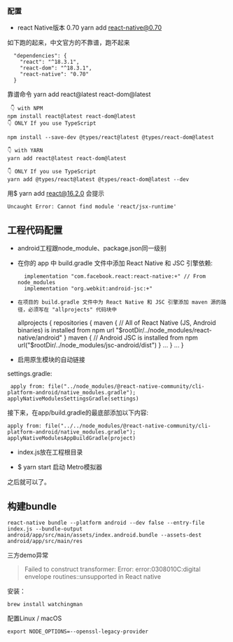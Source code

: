 ### 配置

* react Native版本  0.70 yarn add react-native@0.70

如下跑的起来，中文官方的不靠谱，跑不起来

	  "dependencies": {
	    "react": "^18.3.1",
	    "react-dom": "^18.3.1",
	    "react-native": "0.70"
	  }

靠谱命令	yarn add react@latest react-dom@latest
	
	 👇️ with NPM
	npm install react@latest react-dom@latest
	👇️ ONLY If you use TypeScript
	
	npm install --save-dev @types/react@latest @types/react-dom@latest
	 
	👇️ with YARN
	yarn add react@latest react-dom@latest
	
	👇️ ONLY If you use TypeScript
	yarn add @types/react@latest @types/react-dom@latest --dev
	
用$ yarn add react@16.2.0 会提示 

	Uncaught Error: Cannot find module 'react/jsx-runtime'
	
	


## 工程代码配置

* android工程跟node_module、package.json同一级别
* 在你的 app 中 build.gradle 文件中添加 React Native 和 JSC 引擎依赖:


	    implementation "com.facebook.react:react-native:+" // From node_modules
	    implementation "org.webkit:android-jsc:+"
	    
*     在项目的 build.gradle 文件中为 React Native 和 JSC 引擎添加 maven 源的路径，必须写在 "allprojects" 代码块中

	allprojects {
	    repositories {
	        maven {
	            // All of React Native (JS, Android binaries) is installed from npm
	            url "$rootDir/../node_modules/react-native/android"
	        }
	        maven {
	            // Android JSC is installed from npm
	            url("$rootDir/../node_modules/jsc-android/dist")
	        }
	        ...
	    }
	    ...
	}

* 启用原生模块的自动链接

settings.gradle:

	 apply from: file("../node_modules/@react-native-community/cli-platform-android/native_modules.gradle"); applyNativeModulesSettingsGradle(settings)

接下来，在app/build.gradle的最底部添加以下内容:

	apply from: file("../../node_modules/@react-native-community/cli-platform-android/native_modules.gradle"); applyNativeModulesAppBuildGradle(project)

* index.js放在工程根目录

* $ yarn start 启动 Metro模拟器

之后就可以了。


## 构建bundle

	react-native bundle --platform android --dev false --entry-file index.js --bundle-output android/app/src/main/assets/index.android.bundle --assets-dest android/app/src/main/res
	
	
三方demo异常

> Failed to construct transformer: Error: error:0308010C:digital envelope routines::unsupported in React native	

安装：

	brew install watchingman	
	
	
配置Linux / macOS
	
	export NODE_OPTIONS=--openssl-legacy-provider


